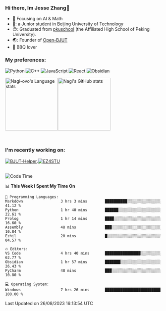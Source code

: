 ### Hi there, Im Jesse Zhang👋
- :orange_book: Focusing on AI & Math 
- 🔬: a Junior student in Beijing University of Technology
- 😊: Graduated from [pkuschool](https://www.pkuschool.edu.cn/) (the Affiliated High School of Peking University).
- 🌏: Founder of [Open-BJUT](https://github.com/Open-BJUT)
- :meat_on_bone: BBQ lover

### My preferences:
![Python](https://img.shields.io/badge/python-3670A0?style=for-the-badge&logo=python&logoColor=ffdd54)
![C++](https://img.shields.io/badge/c++-%2300599C.svg?style=for-the-badge&logo=c%2B%2B&logoColor=white)
![JavaScript](https://img.shields.io/badge/javascript-%23323330.svg?style=for-the-badge&logo=javascript&logoColor=%23F7DF1E)
![React](https://img.shields.io/badge/react-%2320232a.svg?style=for-the-badge&logo=react&logoColor=%2361DAFB)
![Obsidian](https://img.shields.io/badge/Obsidian-%23483699.svg?style=for-the-badge&logo=obsidian&logoColor=white)
 <!-- ![Docker](https://img.shields.io/badge/docker-%230db7ed.svg?style=for-the-badge&logo=docker&logoColor=white) -->


<div style="display:flex; flex-wrap:wrap; height: 200px;">
  <img height="170" src="https://github-readme-stats-git-main-nagi-ovo.vercel.app/api/top-langs/?username=Nagi-ovo&hide=css,scss,html,java,typescript&layout=compact&card_width=345&card_height=400" alt="Nagi-ovo's Language stats">
  <img height="170" src="https://github-readme-stats-git-main-nagi-ovo.vercel.app/api?username=Nagi-ovo&show_icons=true&theme=radical" alt="Nagi's GitHub stats">
</div>

### I'm recently working on:</a>

 <div>
<a href="https://github.com/Open-BJUT/BJUT-Helper">
  <img align="center" src="https://github-readme-stats-git-main-nagi-ovo.vercel.app/api/pin/?username=Nagi-ovo&repo=BJUT-Helper" alt="BJUT-Helper">
</a>
<a href="https://github.com/Nagi-ovo/EZ4STU">
  <img align="center" src="https://github-readme-stats-git-main-nagi-ovo.vercel.app/api/pin/?username=Nagi-ovo&repo=EZ4STU" alt="EZ4STU">
</a>  
</div>

<br />

<!--START_SECTION:waka-->
![Code Time](http://img.shields.io/badge/Code%20Time-166%20hrs%2023%20mins-blue)

📊 **This Week I Spent My Time On** 

```text
💬 Programming Languages: 
Markdown                 3 hrs 3 mins        ██████████░░░░░░░░░░░░░░░   41.12 % 
Python                   1 hr 40 mins        ██████░░░░░░░░░░░░░░░░░░░   22.61 % 
Prolog                   1 hr 14 mins        ████░░░░░░░░░░░░░░░░░░░░░   16.60 % 
Assembly                 48 mins             ███░░░░░░░░░░░░░░░░░░░░░░   10.84 % 
Ezhil                    20 mins             █░░░░░░░░░░░░░░░░░░░░░░░░   04.57 % 

🔥 Editors: 
VS Code                  4 hrs 40 mins       ████████████████░░░░░░░░░   62.77 % 
Obsidian                 1 hr 57 mins        ███████░░░░░░░░░░░░░░░░░░   26.43 % 
PyCharm                  48 mins             ███░░░░░░░░░░░░░░░░░░░░░░   10.80 % 

💻 Operating System: 
Windows                  7 hrs 26 mins       █████████████████████████   100.00 % 
```


 Last Updated on 26/08/2023 16:13:54 UTC
<!--END_SECTION:waka-->



